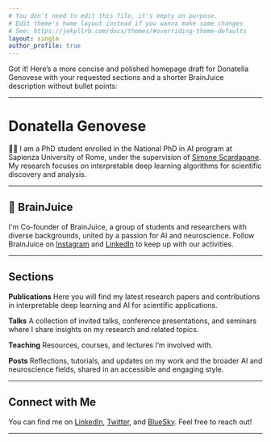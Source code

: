 ```yaml
---
# You don't need to edit this file, it's empty on purpose.
# Edit theme's home layout instead if you wanna make some changes
# See: https://jekyllrb.com/docs/themes/#overriding-theme-defaults
layout: single
author_profile: true
---
```


Got it! Here’s a more concise and polished homepage draft for Donatella Genovese with your requested sections and a shorter BrainJuice description without bullet points:

---

# Donatella Genovese

👩‍🎓 I am a PhD student enrolled in the National PhD in AI program at Sapienza University of Rome, under the supervision of [Simone Scardapane](https://www.sscardapane.it/). My research focuses on interpretable deep learning algorithms for scientific discovery and analysis.

---

## 🧠 BrainJuice 

I'm Co-founder of BrainJuice, a group of students and researchers with diverse backgrounds, united by a passion for AI and neuroscience. Follow BrainJuice on [Instagram](https://instagram.com/brainjuiceclub) and [LinkedIn](https://linkedin.com/company/brainjuiceclub) to keep up with our activities.

---

## Sections

**Publications**
Here you will find my latest research papers and contributions in interpretable deep learning and AI for scientific applications.

**Talks**
A collection of invited talks, conference presentations, and seminars where I share insights on my research and related topics.

**Teaching**
Resources, courses, and lectures I’m involved with.

**Posts**
Reflections, tutorials, and updates on my work and the broader AI and neuroscience fields, shared in an accessible and engaging style.

---

## Connect with Me

You can find me on [LinkedIn](https://www.linkedin.com/in/donatella-genovese), [Twitter](https://x.com/d_genovese), and [BlueSky](https://bsky.app/profile/donatellag.bsky.social). Feel free to reach out!

---

